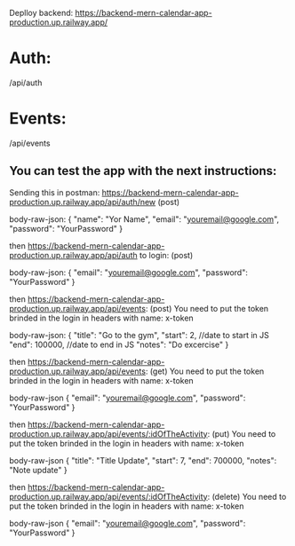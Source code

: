 Deplloy backend: https://backend-mern-calendar-app-production.up.railway.app/

# Auth:
/api/auth

# Events:
/api/events

## You can test the app with the next instructions:
Sending this in postman:
https://backend-mern-calendar-app-production.up.railway.app/api/auth/new (post)

body-raw-json:
{
    "name": "Yor Name",
    "email": "youremail@google.com",
    "password": "YourPassword"
}

then https://backend-mern-calendar-app-production.up.railway.app/api/auth to login: (post)

body-raw-json:
{
    "email": "youremail@google.com",
    "password": "YourPassword"
}

then https://backend-mern-calendar-app-production.up.railway.app/api/events: (post)
You need to put the token brinded in the login in headers with name: x-token

body-raw-json:
{
    "title": "Go to the gym",
    "start": 2, //date to start in JS
    "end": 100000, //date to end in JS
    "notes": "Do excercise"
}

then https://backend-mern-calendar-app-production.up.railway.app/api/events: (get)
You need to put the token brinded in the login in headers with name: x-token

body-raw-json
{
    "email": "youremail@google.com",
    "password": "YourPassword"
}

then https://backend-mern-calendar-app-production.up.railway.app/api/events/:idOfTheActivity: (put)
You need to put the token brinded in the login in headers with name: x-token

body-raw-json
{
    "title": "Title Update",
    "start": 7,
    "end": 700000,
    "notes": "Note update"
}

then https://backend-mern-calendar-app-production.up.railway.app/api/events/:idOfTheActivity: (delete)
You need to put the token brinded in the login in headers with name: x-token

body-raw-json
{
    "email": "youremail@google.com",
    "password": "YourPassword"
}

